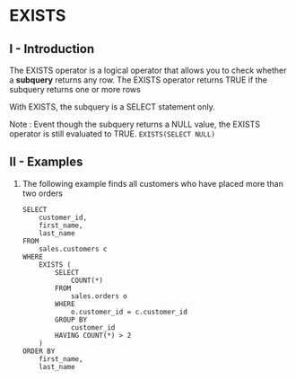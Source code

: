 # EXISTS
## I - Introduction
The EXISTS operator is a logical operator that allows you to check whether a __subquery__ returns any row.
The EXISTS operator returns TRUE if the subquery returns one or more rows

With EXISTS, the subquery is a SELECT statement only.

Note : Event though the subquery returns a NULL value, the EXISTS operator is still evaluated to TRUE.
    ```
    EXISTS(SELECT NULL)
    ```
## II - Examples 
1. The following example finds all customers who have placed more than two orders
    ```
    SELECT
        customer_id,
        first_name,
        last_name
    FROM
        sales.customers c
    WHERE
        EXISTS (
            SELECT
                COUNT(*)
            FROM
                sales.orders o
            WHERE
                o.customer_id = c.customer_id
            GROUP BY
                customer_id
            HAVING COUNT(*) > 2
        )
    ORDER BY
        first_name,
        last_name
    ```



